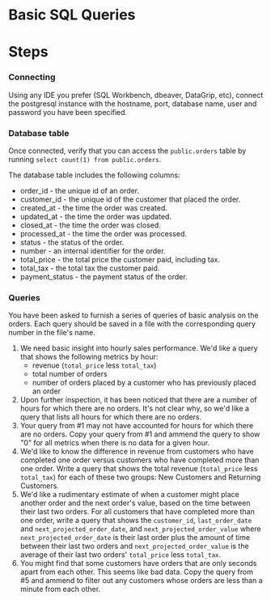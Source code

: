 # Basic SQL Queries

# Steps

### Connecting
Using any IDE you prefer (SQL Workbench, dbeaver, DataGrip, etc), connect the postgresql instance with the hostname, port, database name, user and password you have been specified.

### Database table
Once connected, verify that you can access the `public.orders` table by running `select count(1) from public.orders`.

The database table includes the following columns:

* order_id -  the unique id of an order.
* customer_id - the unique id of the customer that placed the order.
* created_at - the time the order was created.
* updated_at - the time the order was updated.
* closed_at - the time the order was closed.
* processed_at - the time the order was processed.
* status - the status of the order.
* number - an internal identifier for the order.
* total_price - the total price the customer paid, including tax.
* total_tax - the total tax the customer paid.
* payment_status - the payment status of the order.


### Queries

You have been asked to furnish a series of queries of basic analysis on the orders. Each query should be saved in a file with the corresponding query number in the file's name.

1. We need basic insight into hourly sales performance. We'd like a query that shows the following metrics by hour:
    * revenue (`total_price` less `total_tax`)
    * total number of orders
    * number of orders placed by a customer who has previously placed an order
2. Upon further inspection, it has been noticed that there are a number of hours for which there are no orders. It's not clear why, so we'd like a query that lists all hours for which there are no orders.
3. Your query from #1 may not have accounted for hours for which there are no orders. Copy your query from #1 and ammend the query to show "0" for all metrics when there is no data for a given hour. 
4. We'd like to know the difference in revenue from customers who have completed one order versus customers who have completed more than one order. Write a query that shows the total revenue (`total_price` less `total_tax`) for each of these two groups: New Customers and Returning Customers.
5. We'd like a rudimentary estimate of when a customer might place another order and the next order's value, based on the time between their last two orders. For all customers that have completed more than one order, write a query that shows the `customer_id`, `last_order_date` and `next_projected_order_date`, and `next_projected_order_value` where `next_projected_order_date` is their last order plus the amount of time between their last two orders and `next_projected_order_value` is the average of their last two orders' `total_price` less `total_tax`.
6. You might find that some customers have orders that are only seconds apart from each other. This seems like bad data. Copy the query from #5 and ammend to filter out any customers whose orders are less than a minute from each other.

